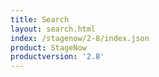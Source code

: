 ```yaml
---
title: Search
layout: search.html
index: /stagenow/2-8/index.json
product: StageNow
productversion: '2.8'
---
```















